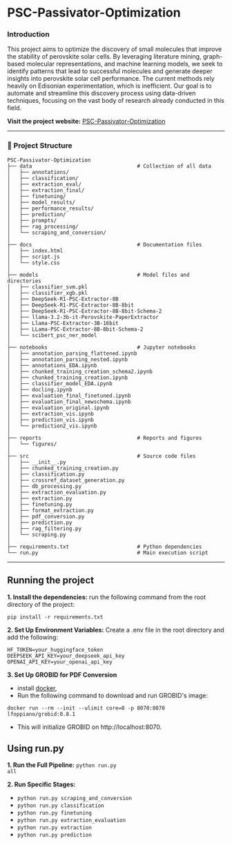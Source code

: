 # PSC-Passivator-Optimization

### Introduction
This project aims to optimize the discovery of small molecules that improve the stability of perovskite solar cells. By leveraging literature mining, graph-based molecular representations, and machine learning models, we seek to identify patterns that lead to successful molecules and generate deeper insights into perovskite solar cell performance. The current methods rely heavily on Edisonian experimentation, which is inefficient. Our goal is to automate and streamline this discovery process using data-driven techniques, focusing on the vast body of research already conducted in this field.

**Visit the project website:** [PSC-Passivator-Optimization](https://kanggunh.github.io/PSC-Passivator-Optimization/)

---
### 📂 Project Structure
```
PSC-Passivator-Optimization
├── data                                  # Collection of all data
│   ├── annotations/                      
│   ├── classification/                   
│   ├── extraction_eval/                  
│   ├── extraction_final/                 
│   ├── finetuning/                       
│   ├── model_results/                    
│   ├── performance_results/              
│   ├── prediction/                       
│   ├── prompts/                          
│   ├── rag_processing/                   
│   └── scraping_and_conversion/          
│
├── docs                                  # Documentation files
│   ├── index.html                        
│   ├── script.js                         
│   └── style.css                         
│
├── models                                # Model files and directories
│   ├── classifier_svm.pkl                
│   ├── classifier_xgb.pkl                
│   ├── DeepSeek-R1-PSC-Extractor-8B      
│   ├── DeepSeek-R1-PSC-Extractor-8B-8bit 
│   ├── DeepSeek-R1-PSC-Extractor-8B-8bit-Schema-2
│   ├── llama-3.2-3b-it-Perovskite-PaperExtractor
│   ├── Llama-PSC-Extractor-3B-16bit      
│   ├── LLama-PSC-Extractor-8B-8bit-Schema-2
│   └── scibert_psc_ner_model             
│
├── notebooks                             # Jupyter notebooks
│   ├── annotation_parsing_flattened.ipynb
│   ├── annotation_parsing_nested.ipynb   
│   ├── annotations_EDA.ipynb             
│   ├── chunked_training_creation_schema2.ipynb
│   ├── chunked_training_creation.ipynb   
│   ├── classifier_model_EDA.ipynb        
│   ├── docling.ipynb                     
│   ├── evaluation_final_finetuned.ipynb  
│   ├── evaluation_final_newschema.ipynb  
│   ├── evaluation_original.ipynb         
│   ├── extraction_vis.ipynb              
│   ├── prediction_vis.ipynb              
│   └── prediction2_vis.ipynb             
│
├── reports                               # Reports and figures
│   └── figures/                          
│
├── src                                   # Source code files
│   ├── __init__.py                       
│   ├── chunked_training_creation.py      
│   ├── classification.py                 
│   ├── crossref_dataset_generation.py    
│   ├── db_processing.py                  
│   ├── extraction_evaluation.py          
│   ├── extraction.py                     
│   ├── finetuning.py                     
│   ├── format_extraction.py              
│   ├── pdf_conversion.py                 
│   ├── prediction.py                     
│   ├── rag_filtering.py                  
│   └── scraping.py                       
│
├── requirements.txt                      # Python dependencies
└── run.py                                # Main execution script
```
---

## Running the project
**1. Install the dependencies:** run the following command from the root directory of the project: 
```
pip install -r requirements.txt
```
**2. Set Up Environment Variables:** Create a .env file in the root directory and add the following:
```
HF_TOKEN=your_huggingface_token
DEEPSEEK_API_KEY=your_deepseek_api_key
OPENAI_API_KEY=your_openai_api_key
```
**3. Set Up GROBID for PDF Conversion**
- install [docker](https://docs.docker.com/engine/install/),
- Run the following command to download and run GROBID's image:
```
docker run --rm --init --ulimit core=0 -p 8070:8070 lfoppiano/grobid:0.8.1
```
- This will initialize GROBID on http://localhost:8070.
## Using run.py

**1. Run the Full Pipeline:** <code>python run.py all</code>

**2. Run Specific Stages:**
- <code>python run.py scraping_and_conversion</code>
- <code>python run.py classification</code>
- <code>python run.py finetuning</code>
- <code>python run.py extraction_evaluation</code>
- <code>python run.py extraction</code>
- <code>python run.py prediction</code>






